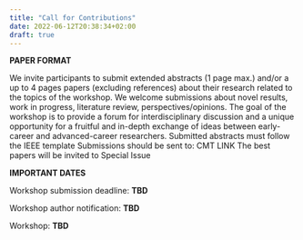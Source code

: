 ```yaml
---
title: "Call for Contributions"
date: 2022-06-12T20:38:34+02:00
draft: true
---
```


**PAPER FORMAT**

We invite participants to submit extended abstracts (1 page max.) and/or a up to 4 pages papers (excluding references) about their research related to the topics of the workshop. We welcome submissions about novel results, work in progress, literature review, perspectives/opinions. The goal of the workshop is to provide a forum for interdisciplinary discussion and a unique opportunity for a fruitful and in-depth exchange of ideas between early-career and advanced-career researchers.
Submitted abstracts must follow the IEEE template Submissions should be sent to: CMT LINK
The best papers will be invited to Special Issue

**IMPORTANT DATES**

Workshop submission deadline: **TBD**

Workshop author notification:  **TBD**

Workshop: **TBD**
